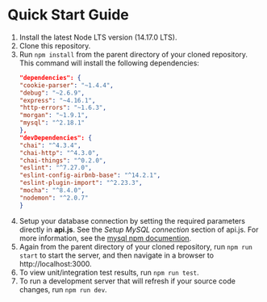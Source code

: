 # Quick Start Guide
1. Install the latest Node LTS version (14.17.0 LTS).
2. Clone this repository.
3. Run `npm install` from the parent directory of your cloned repository. This command will install the following dependencies:
   ```json
   "dependencies": {
   "cookie-parser": "~1.4.4",
   "debug": "~2.6.9",
   "express": "~4.16.1",
   "http-errors": "~1.6.3",
   "morgan": "~1.9.1",
   "mysql": "^2.18.1"
   },
   "devDependencies": {
   "chai": "^4.3.4",
   "chai-http": "^4.3.0",
   "chai-things": "^0.2.0",
   "eslint": "^7.27.0",
   "eslint-config-airbnb-base": "^14.2.1",
   "eslint-plugin-import": "^2.23.3",
   "mocha": "^8.4.0",
   "nodemon": "^2.0.7"
   }
   ```
4. Setup your database connection by setting the required parameters directly in **api.js**. See the *Setup MySQL connection* section of api.js. For more information, see the [mysql npm documention](https://www.npmjs.com/package/mysql).
5. Again from the parent directory of your cloned repository, run `npm run start` to start the server, and then navigate in a browser to http://localhost:3000. 
6. To view unit/integration test results, run `npm run test`.
7. To run a development server that will refresh if your source code changes, run `npm run dev`.
